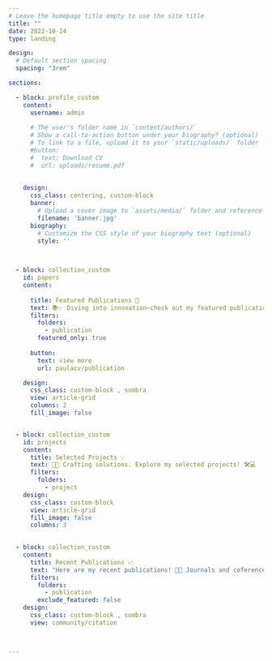 ```yaml
---
# Leave the homepage title empty to use the site title
title: ""
date: 2022-10-24
type: landing

design:
  # Default section spacing
  spacing: "3rem"

sections:

  - block: profile_custom
    content:
      username: admin
    
      # The user's folder name in `content/authors/`
      # Show a call-to-action button under your biography? (optional)
      # To link to a file, upload it to your `static/uploads/` folder
      #button:
      #  text: Download CV
      #  url: uploads/resume.pdf
        
  
    design:
      css_class: centering, custom-block
      banner:
        # Upload a cover image to `assets/media/` folder and reference its filename here (optional)
        filename: 'banner.jpg'
      biography:
        # Customize the CSS style of your biography text (optional)
        style: ''
      


  - block: collection_custom
    id: papers
    content:
      
      title: Featured Publications 🚀
      text: 📚✨ Diving into innovation—check out my featured publications! 🌐🔍
      filters:
        folders:
          - publication
        featured_only: true
      
      button:
        text: view more
        url: paulacv/publication

    design:
      css_class: custom-block , sombra
      view: article-grid
      columns: 2
      fill_image: false


  - block: collection_custom
    id: projects
    content:
      title: Selected Projects 💡
      text: 🔧🌟 Crafting solutions. Explore my selected projects! 🛠️💻
      filters:
        folders:
          - project
    design:
      css_class: custom-block 
      view: article-grid
      fill_image: false
      columns: 3

    
  - block: collection_custom
    content:
      title: Recent Publications 📈
      text: "Here are my recent publications! 📘📖 Journals and coferences."
      filters:
        folders:
          - publication
        exclude_featured: false
    design:
      css_class: custom-block , sombra
      view: community/citation



---
```

